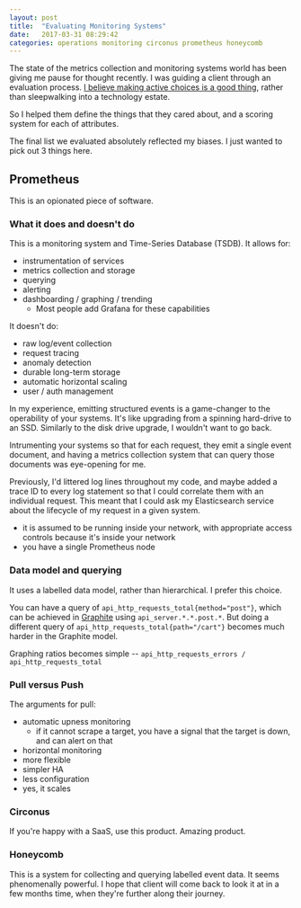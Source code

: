 ```yaml
---
layout: post
title:  "Evaluating Monitoring Systems"
date:   2017-03-31 08:29:42
categories: operations monitoring circonus prometheus honeycomb
---
```

The state of the metrics collection and monitoring systems world has been giving
me pause for thought recently. I was guiding a client through an evaluation
process. [I believe making active choices is a good thing][active-choices],
rather than sleepwalking into a technology estate.

So I helped them define the things that they cared about, and a scoring system
for each of attributes.

The final list we evaluated absolutely reflected my biases. I just wanted to
pick out 3 things here.

## Prometheus

This is an opionated piece of software.

### What it does and doesn't do

This is a monitoring system and Time-Series Database (TSDB). It allows for:

* instrumentation of services
* metrics collection and storage
* querying
* alerting
* dashboarding / graphing / trending
  * Most people add Grafana for these capabilities

It doesn't do:

* raw log/event collection
* request tracing
* anomaly detection
* durable long-term storage
* automatic horizontal scaling
* user / auth management

In my experience, emitting structured events is a game-changer to the
operability of your systems. It's like upgrading from a spinning hard-drive to
an SSD. Similarly to the disk drive upgrade, I wouldn't want to go back.

Intrumenting your systems so that for each request, they emit a single event
document, and having a metrics collection system that can query those documents
was eye-opening for me.

Previously, I'd littered log lines throughout my code, and maybe added a trace
ID to every log statement so that I could correlate them with an individual
request. This meant that I could ask my Elasticsearch service about the lifecycle
of my request in a given system.

* it is assumed to be running inside your network, with appropriate access
  controls because it's inside your network
* you have a single Prometheus node

### Data model and querying

It uses a labelled data model, rather than hierarchical. I prefer this choice.

You can have a query of `api_http_requests_total{method="post"}`, which can be
achieved in [Graphite][graphite] using `api_server.*.*.post.*`. But doing a
different query of `api_http_requests_total{path="/cart"}` becomes much harder
in the Graphite model.

Graphing ratios becomes simple -- `api_http_requests_errors / api_http_requests_total`

### Pull versus Push

The arguments for pull:

* automatic upness monitoring
  * if it cannot scrape a target, you have a signal that the target is down, and
    can alert on that
* horizontal monitoring
* more flexible
* simpler HA
* less configuration
* yes, it scales

### Circonus

If you're happy with a SaaS, use this product. Amazing product.

### Honeycomb

This is a system for collecting and querying labelled event data. It seems
phenomenally powerful. I hope that client will come back to look it at in a few
months time, when they're further along their journey.

[active-choices]: /on-making-active-technology-choices/
[graphite]:       http://graphite.readthedocs.io/en/latest/
[grafana]:        http://docs.grafana.org/
